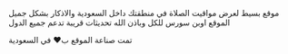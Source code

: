 موقع بسيط لعرض مواقيت الصلاة في منطقتك داخل السعودية والاذكار بشكل جميل الموقع اوبن سورس للكل وباذن الله تحديثات قريبة تدعم جميع الدول

تمت صناعة الموقع ب❤️ في السعودية 
